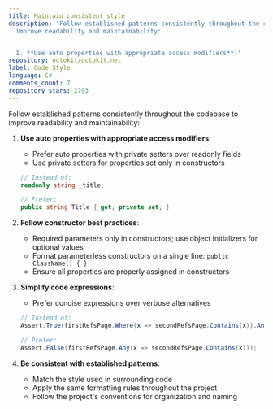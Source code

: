 ```yaml
---
title: Maintain consistent style
description: 'Follow established patterns consistently throughout the codebase to
  improve readability and maintainability:


  1. **Use auto properties with appropriate access modifiers**:'
repository: octokit/octokit.net
label: Code Style
language: C#
comments_count: 7
repository_stars: 2793
---
```


Follow established patterns consistently throughout the codebase to improve readability and maintainability:

1. **Use auto properties with appropriate access modifiers**:
   - Prefer auto properties with private setters over readonly fields
   - Use private setters for properties set only in constructors
   ```csharp
   // Instead of:
   readonly string _title;
   
   // Prefer:
   public string Title { get; private set; }
   ```

2. **Follow constructor best practices**:
   - Required parameters only in constructors; use object initializers for optional values
   - Format parameterless constructors on a single line: `public ClassName() { }`
   - Ensure all properties are properly assigned in constructors

3. **Simplify code expressions**:
   - Prefer concise expressions over verbose alternatives
   ```csharp
   // Instead of:
   Assert.True(firstRefsPage.Where(x => secondRefsPage.Contains(x)).Any() == false);
   
   // Prefer:
   Assert.False(firstRefsPage.Any(x => secondRefsPage.Contains(x)));
   ```

4. **Be consistent with established patterns**:
   - Match the style used in surrounding code
   - Apply the same formatting rules throughout the project
   - Follow the project's conventions for organization and naming